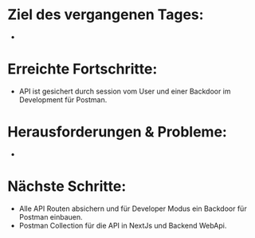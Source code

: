 # Ziel des vergangenen Tages:
- 

# Erreichte Fortschritte:
- API ist gesichert durch session vom User und einer Backdoor im Development für Postman.

# Herausforderungen & Probleme:
- 

# Nächste Schritte:
- Alle API Routen absichern und für Developer Modus ein Backdoor für Postman einbauen.
- Postman Collection für die API in NextJs und Backend WebApi.